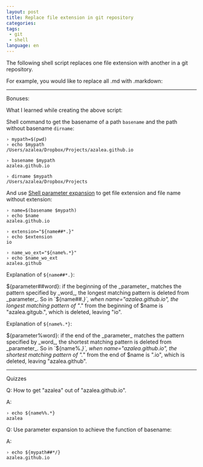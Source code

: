 ```yaml
---
layout: post
title: Replace file extension in git repository
categories: 
tags:
 - git
 - shell
language: en
---
```


The following shell script replaces one file extension with another in a git repository.

For example, you would like to replace all .md with .markdown:

<script src="https://gist.github.com/azalea/9393605.js"></script>

***
Bonuses:

What I learned while creating the above script:

Shell command to get the basename of a path `basename` and the path without basename `dirname`:

    › mypath=$(pwd)
    › echo $mypath
    /Users/azalea/Dropbox/Projects/azalea.github.io

    › basename $mypath
    azalea.github.io

    › dirname $mypath
    /Users/azalea/Dropbox/Projects 
    
And use [Shell parameter expansion](http://www.gnu.org/software/bash/manual/html_node/Shell-Parameter-Expansion.html) to get file extension and file name without extension:

    › name=$(basename $mypath)
    › echo $name
    azalea.github.io
    
    › extension="${name##*.}"
    › echo $extension
    io

    › name_wo_ext="${name%.*}"
    › echo $name_wo_ext
    azalea.github

Explanation of `${name##*.}`:

${parameter##word}: if the beginning of the _parameter_ matches the pattern specified by _word_, the longest matching pattern is deleted from _parameter_. So in `${name##*.}`, when name="azalea.github.io", the longest matching pattern of "*." from the beginning of $name is "azalea.gitgub.", which is deleted, leaving "io".

Explanation of `${name%.*}`:

${parameter%word}: if the end of the _parameter_ matches the pattern specified by _word_, the shortest matching pattern is deleted from _parameter_. So in `${name%.*}`, when name="azalea.github.io", the shortest matching pattern of ".*" from the end of $name is ".io", which is deleted, leaving "azalea.github".

***
Quizzes

Q: How to get "azalea" out of "azalea.github.io". 

A:

    › echo ${name%%.*}
    azalea

Q: Use parameter expansion to achieve the function of basename:

A:

    › echo ${mypath##*/}
    azalea.github.io